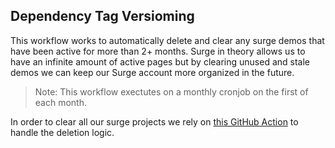 ## Dependency Tag Versioming

This workflow works to automatically delete and clear any surge demos that have been active for more than 2+ months. Surge in theory allows us to have an infinite amount of active pages but by clearing unused and stale demos we can keep our Surge account more organized in the future.

> Note: This workflow exectutes on a monthly cronjob on the first of each month.

In order to clear all our surge projects we rely on [this GitHub Action](https://github.com/marketplace/actions/surge-sh-teardown) to handle the deletion logic.

